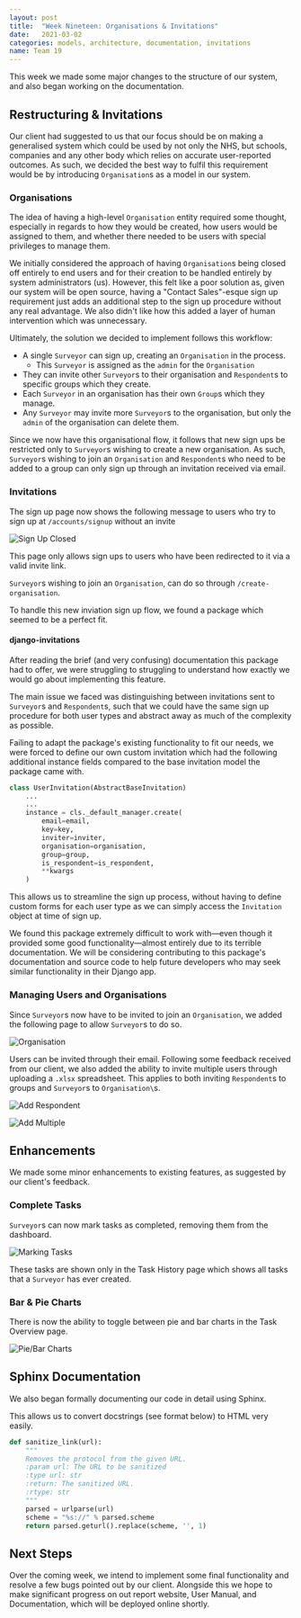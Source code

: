 ```yaml
---
layout: post
title:  "Week Nineteen: Organisations & Invitations"
date:   2021-03-02
categories: models, architecture, documentation, invitations
name: Team 19
---
```


This week we made some major changes to the structure of our system, and also began working on the documentation.

## Restructuring & Invitations

Our client had suggested to us that our focus should be on making a generalised system which could be used by not only the NHS, but schools, companies and any other body which relies on accurate user-reported outcomes. As such, we decided the best way to fulfil this requirement would be by introducing `Organisation`s as a model in our system.

### Organisations

The idea of having a high-level `Organisation` entity required some thought, especially in regards to how they would be created, how users would be assigned to them, and whether there needed to be users with special privileges to manage them.

We initially considered the approach of having `Organisation`s being closed off entirely to end users and for their creation to be handled entirely by system administrators (us). However, this felt like a poor solution as, given our system will be open source, having a "Contact Sales"-esque sign up requirement just adds an additional step to the sign up procedure without any real advantage. We also didn't like how this added a layer of human intervention which was unnecessary.

Ultimately, the solution we decided to implement follows this workflow:

- A single `Surveyor` can sign up, creating an `Organisation` in the process.
  - This `Surveyor` is assigned as the `admin` for the `Organisation`
- They can invite other `Surveyor`s to their organisation and `Respondent`s to specific groups which they create.
- Each `Surveyor` in an organisation has their own `Group`s which they manage.
- Any `Surveyor` may invite more `Surveyor`s to the organisation, but only the `admin` of the organisation can delete them.

Since we now have this organisational flow, it follows that new sign ups be restricted only to `Surveyor`s wishing to create a new organisation. As such, `Surveyor`s wishing to join an `Organisation` and `Respondent`s who need to be added to a group can only sign up through an invitation received via email.

### Invitations

The sign up page now shows the following message to users who try to sign up at `/accounts/signup` without an invite

![Sign Up Closed](/COMP0016_2020_21_Team19/assets/sign-up-closed.png)

This page only allows sign ups to users who have been redirected to it via a valid invite link.

`Surveyor`s wishing to join an `Organisation`, can do so through `/create-organisation`.

To handle this new inviation sign up flow, we found a package which seemed to be a perfect fit.

#### django-invitations

After reading the brief (and very confusing) documentation this package had to offer, we were struggling to struggling to understand how exactly we would go about implementing this feature.

The main issue we faced was distinguishing between invitations sent to `Surveyor`s and `Respondent`s, such that we could have the same sign up procedure for both user types and abstract away as much of the complexity as possible.

Failing to adapt the package's existing functionality to fit our needs, we were forced to define our own custom invitation which had the following additional instance fields compared to the base invitation model the package came with.

```python
class UserInvitation(AbstractBaseInvitation)
    ...
    ...
    instance = cls._default_manager.create(
        email=email,
        key=key,
        inviter=inviter,
        organisation=organisation,
        group=group,
        is_respondent=is_respondent,
        **kwargs
    )
```

This allows us to streamline the sign up process, without having to define custom forms for each user type as we can simply access the `Invitation` object at time of sign up.

We found this package extremely difficult to work with—even though it provided some good functionality—almost entirely due to its terrible documentation. We will be considering contributing to this package's documentation and source code to help future developers who may seek similar functionality in their Django app.

### Managing Users and Organisations

Since `Surveyor`s now have to be invited to join an `Organisation`, we added the following page to allow `Surveyor`s to do so.

![Organisation](/COMP0016_2020_21_Team19/assets/organisation.png)

Users can be invited through their email.
Following some feedback received from our client, we also added the ability to invite multiple users through uploading a `.xlsx` spreadsheet. This applies to both inviting `Respondent`s to groups and `Surveyor`s to `Organisation\`s.

![Add Respondent](/COMP0016_2020_21_Team19/assets/add-respondent.png)

![Add Multiple](/COMP0016_2020_21_Team19/assets/add-multiple.png)

## Enhancements

We made some minor enhancements to existing features, as suggested by our client's feedback.

### Complete Tasks

`Surveyor`s can now mark tasks as completed, removing them from the dashboard.

![Marking Tasks](/COMP0016_2020_21_Team19/assets/task-overview-mark-complete.png)

These tasks are shown only in the Task History page which shows all tasks that a `Surveyor` has ever created.

### Bar & Pie Charts

There is now the ability to toggle between pie and bar charts in the Task Overview page.

![Pie/Bar Charts](/COMP0016_2020_21_Team19/assets/task-overview-pie-bar.png)

## Sphinx Documentation

We also began formally documenting our code in detail using Sphinx.

This allows us to convert docstrings (see format below) to HTML very easily.

```python
def sanitize_link(url):
    """
    Removes the protocol from the given URL.
    :param url: The URL to be sanitized
    :type url: str
    :return: The sanitized URL.
    :rtype: str
    """
    parsed = urlparse(url)
    scheme = "%s://" % parsed.scheme
    return parsed.geturl().replace(scheme, '', 1)
```

## Next Steps

Over the coming week, we intend to implement some final functionality and resolve a few bugs pointed out by our client.
Alongside this we hope to make significant progress on out report website, User Manual, and Documentation, which will be deployed online shortly.
